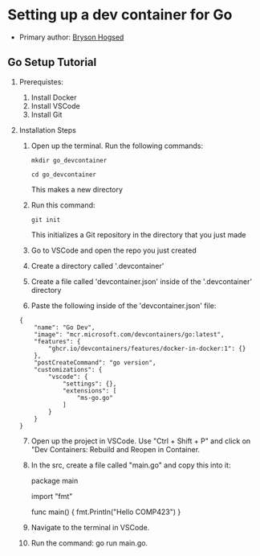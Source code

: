 # Setting up a dev container for Go

* Primary author: [Bryson Hogsed](https://github.com/brysonth)

## Go Setup Tutorial

1. Prerequistes:
    1. Install Docker
    2. Install VSCode
    3. Install Git
2. Installation Steps
    1. Open up the terminal. Run the following commands:

        ```
        mkdir go_devcontainer
        ```

        ```
        cd go_devcontainer
        ```

        This makes a new directory

    2. Run this command:

        ```
        git init
        ```

        This initializes a Git repository in the directory that you just made

    3. Go to VSCode and open the repo you just created


    4. Create a directory called '.devcontainer'


    5. Create a file called 'devcontainer.json' inside of the '.devcontainer' directory


    6. Paste the following inside of the 'devcontainer.json' file:

    ```
    {
        "name": "Go Dev",
        "image": "mcr.microsoft.com/devcontainers/go:latest",
        "features": {
            "ghcr.io/devcontainers/features/docker-in-docker:1": {}
        },
        "postCreateCommand": "go version", 
        "customizations": {
            "vscode": {
                "settings": {},
                "extensions": [
                    "ms-go.go"
                ]
            }
        }
    }
    ```
    

        


    7. Open up the project in VSCode. Use "Ctrl + Shift + P" and click on "Dev Containers: Rebuild
       and Reopen in Container.


    8. In the src, create a file called "main.go" and copy this into it:

        package main

        import "fmt"

        func main() {
            fmt.Println("Hello COMP423")
        }


    9. Navigate to the terminal in VSCode.


    10. Run the command: go run main.go.


    <!-- I was able to run through the tutorial and do my hello world! Overall it's good. 
    There were like 2 improvements I noticed
    1. Whenever you put something in code with the three ticks ```, it resets the counter for your
    numbered bullet points. So it ends up looking a little weird on the website. it doesn't do this if
    you just use `<code>`
    2. This is kind of the opposite problem, but the .devlog paste code gets formatted on the website so
    that it's not properly formatted when the reader copy and pastes it. So I had to do some extra 
    looking around myself how to format it
    3. My src file and main.go file weren't there when I opened it in the dev container, so you might
    just want to include something about creating it if not
    4. Similar to yours, I also had to cd into the src file, so maybe mention that-->
